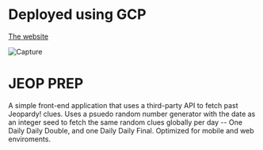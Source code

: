 # Deployed using GCP
[The website](http://jeopprep.csproject.org)

![Capture](https://github.com/AidanWard19/se_project_jeop-prep/assets/135480405/e0399813-f2b6-4fb0-b614-bfe28e23a2c6)

# JEOP PREP

A simple front-end application that uses a third-party API to fetch past Jeopardy! clues. Uses a psuedo random number generator with the date as an integer seed to fetch the same random clues globally per day -- One Daily Daily Double, and one Daily Daily Final. Optimized for mobile and web enviroments.


